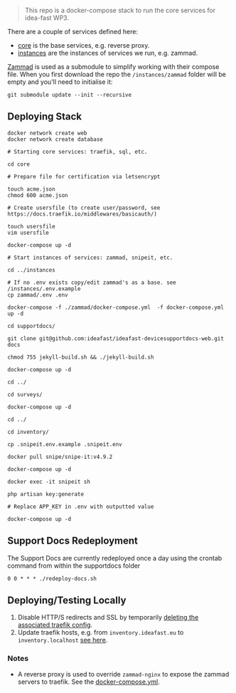 > This repo is a docker-compose stack to run the core services for idea-fast WP3.

There are a couple of services defined here:

- [core](./core) is the base services, e.g. reverse proxy.
- [instances](./instances) are the instances of services we run, e.g. zammad.


[Zammad](https://github.com/zammad/zammad-docker-compose) is used as a
submodule to simplify working with their compose file. When you first download
the repo the `/instances/zammad` folder will be empty and you'll need to
initialise it:

```
git submodule update --init --recursive
```

## Deploying Stack

```
docker network create web
docker network create database

# Starting core services: traefik, sql, etc.

cd core

# Prepare file for certification via letsencrypt

touch acme.json
chmod 600 acme.json

# Create usersfile (to create user/password, see https://docs.traefik.io/middlewares/basicauth/)

touch usersfile
vim usersfile

docker-compose up -d

# Start instances of services: zammad, snipeit, etc.

cd ../instances

# If no .env exists copy/edit zammad's as a base. see /instances/.env.example
cp zammad/.env .env

docker-compose -f ./zammad/docker-compose.yml  -f docker-compose.yml up -d

cd supportdocs/

git clone git@github.com:ideafast/ideafast-devicesupportdocs-web.git docs

chmod 755 jekyll-build.sh && ./jekyll-build.sh

docker-compose up -d

cd ../

cd surveys/

docker-compose up -d

cd ../

cd inventory/

cp .snipeit.env.example .snipeit.env

docker pull snipe/snipe-it:v4.9.2

docker-compose up -d

docker exec -it snipeit sh

php artisan key:generate

# Replace APP_KEY in .env with outputted value

docker-compose up -d
```

## Support Docs Redeployment

The Support Docs are currently redeployed once a day using the crontab command from within the supportdocs folder
```
0 0 * * * ./redeploy-docs.sh
```

## Deploying/Testing Locally

1. Disable HTTP/S redirects and SSL by temporarily [deleting the associated traefik config](https://github.com/ideafast/stack/blob/master/core/traefik.toml#L5-L10).
2. Update traefik hosts, e.g. from `inventory.ideafast.eu` to `inventory.localhost` [see here](https://github.com/ideafast/stack/blob/master/instances/docker-compose.yml#L19).

### Notes

- A reverse proxy is used to override `zammad-nginx` to expose the zammad
  servers to traefik. See the [docker-compose.yml](./instances/docker-compose.yml).
